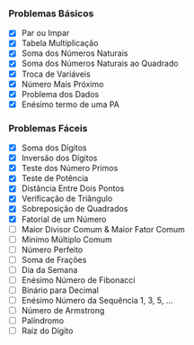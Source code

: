 ### Problemas Básicos
- [x] Par ou Impar
- [x] Tabela Multiplicação
- [x] Soma dos Números Naturais
- [x] Soma dos Números Naturais ao Quadrado
- [x] Troca de Variáveis
- [x] Número Mais Próximo
- [x] Problema dos Dados
- [x] Enésimo termo de uma PA

### Problemas Fáceis
- [x] Soma dos Dígitos
- [x] Inversão dos Dígitos
- [x] Teste dos Número Primos
- [x] Teste de Potência
- [x] Distância Entre Dois Pontos
- [x] Verificação de Triângulo
- [x] Sobreposição de Quadrados
- [x] Fatorial de um Número
- [ ] Maior Divisor Comum & Maior Fator Comum
- [ ] Minímo Múltiplo Comum
- [ ] Número Perfeito
- [ ] Soma de Frações
- [ ] Dia da Semana
- [ ] Enésimo Número de Fibonacci
- [ ] Binário para Decimal
- [ ] Enésimo Número da Sequência 1, 3, 5, ...
- [ ] Número de Armstrong
- [ ] Palíndromo
- [ ] Raíz do Dígito
